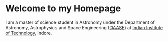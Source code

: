 # Welcome to my Homepage

I am a master of science student in Astronomy under the Department of Astronomy, Astrophysics and Space Engineering ([DAASE](https://aase.iiti.ac.in/)) at [Indian Institute of Technology](https://www.iiti.ac.in/), Indore. 
